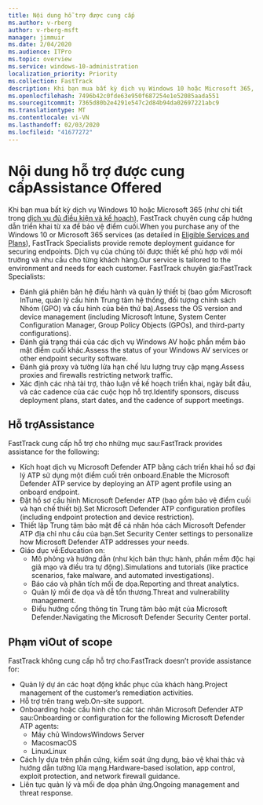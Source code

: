 ```yaml
---
title: Nội dung hỗ trợ được cung cấp
ms.author: v-rberg
author: v-rberg-msft
manager: jimmuir
ms.date: 2/04/2020
ms.audience: ITPro
ms.topic: overview
ms.service: windows-10-administration
localization_priority: Priority
ms.collection: FastTrack
description: Khi bạn mua bất kỳ dịch vụ Windows 10 hoặc Microsoft 365, FastTrack chuyên gia cung cấp hướng dẫn triển khai từ xa để bảo vệ điểm cuối. Dịch vụ của chúng tôi được thiết kế phù hợp với môi trường và nhu cầu cho từng khách hàng.
ms.openlocfilehash: 7496b42c0fde63e950f687254e1e52085aada551
ms.sourcegitcommit: 7365d80b2e4291e547c2d84b94da02697221abc9
ms.translationtype: MT
ms.contentlocale: vi-VN
ms.lasthandoff: 02/03/2020
ms.locfileid: "41677272"
---
```

# <a name="assistance-offered"></a><span data-ttu-id="dbf4c-104">Nội dung hỗ trợ được cung cấp</span><span class="sxs-lookup"><span data-stu-id="dbf4c-104">Assistance Offered</span></span>  

<span data-ttu-id="dbf4c-105">Khi bạn mua bất kỳ dịch vụ Windows 10 hoặc Microsoft 365 (như chi tiết trong [dịch vụ đủ điều kiện và kế hoạch](M365-eligible-services-and-plans.md)), FastTrack chuyên cung cấp hướng dẫn triển khai từ xa để bảo vệ điểm cuối.</span><span class="sxs-lookup"><span data-stu-id="dbf4c-105">When you purchase any of the Windows 10 or Microsoft 365 services (as detailed in [Eligible Services and Plans](M365-eligible-services-and-plans.md)), FastTrack Specialists provide remote deployment guidance for securing endpoints.</span></span> <span data-ttu-id="dbf4c-106">Dịch vụ của chúng tôi được thiết kế phù hợp với môi trường và nhu cầu cho từng khách hàng.</span><span class="sxs-lookup"><span data-stu-id="dbf4c-106">Our service is tailored to the environment and needs for each customer.</span></span> <span data-ttu-id="dbf4c-107">FastTrack chuyên gia:</span><span class="sxs-lookup"><span data-stu-id="dbf4c-107">FastTrack Specialists:</span></span>
- <span data-ttu-id="dbf4c-108">Đánh giá phiên bản hệ điều hành và quản lý thiết bị (bao gồm Microsoft InTune, quản lý cấu hình Trung tâm hệ thống, đối tượng chính sách Nhóm (GPO) và cấu hình của bên thứ ba).</span><span class="sxs-lookup"><span data-stu-id="dbf4c-108">Assess the OS version and device management (including Microsoft Intune, System Center Configuration Manager, Group Policy Objects (GPOs), and third-party configurations).</span></span>
- <span data-ttu-id="dbf4c-109">Đánh giá trạng thái của các dịch vụ Windows AV hoặc phần mềm bảo mật điểm cuối khác.</span><span class="sxs-lookup"><span data-stu-id="dbf4c-109">Assess the status of your Windows AV services or other endpoint security software.</span></span>
- <span data-ttu-id="dbf4c-110">Đánh giá proxy và tường lửa hạn chế lưu lượng truy cập mạng.</span><span class="sxs-lookup"><span data-stu-id="dbf4c-110">Assess proxies and firewalls restricting network traffic.</span></span>
- <span data-ttu-id="dbf4c-111">Xác định các nhà tài trợ, thảo luận về kế hoạch triển khai, ngày bắt đầu, và các cadence của các cuộc họp hỗ trợ.</span><span class="sxs-lookup"><span data-stu-id="dbf4c-111">Identify sponsors, discuss deployment plans, start dates, and the cadence of support meetings.</span></span>

## <a name="assistance"></a><span data-ttu-id="dbf4c-112">Hỗ trợ</span><span class="sxs-lookup"><span data-stu-id="dbf4c-112">Assistance</span></span>

<span data-ttu-id="dbf4c-113">FastTrack cung cấp hỗ trợ cho những mục sau:</span><span class="sxs-lookup"><span data-stu-id="dbf4c-113">FastTrack provides assistance for the following:</span></span>
- <span data-ttu-id="dbf4c-114">Kích hoạt dịch vụ Microsoft Defender ATP bằng cách triển khai hồ sơ đại lý ATP sử dụng một điểm cuối trên onboard.</span><span class="sxs-lookup"><span data-stu-id="dbf4c-114">Enable the Microsoft Defender ATP service by deploying an ATP agent profile using an onboard endpoint.</span></span>
- <span data-ttu-id="dbf4c-115">Đặt hồ sơ cấu hình Microsoft Defender ATP (bao gồm bảo vệ điểm cuối và hạn chế thiết bị).</span><span class="sxs-lookup"><span data-stu-id="dbf4c-115">Set Microsoft Defender ATP configuration profiles (including endpoint protection and device restriction).</span></span>
- <span data-ttu-id="dbf4c-116">Thiết lập Trung tâm bảo mật để cá nhân hóa cách Microsoft Defender ATP địa chỉ nhu cầu của bạn.</span><span class="sxs-lookup"><span data-stu-id="dbf4c-116">Set Security Center settings to personalize how Microsoft Defender ATP addresses your needs.</span></span>
- <span data-ttu-id="dbf4c-117">Giáo dục về:</span><span class="sxs-lookup"><span data-stu-id="dbf4c-117">Education on:</span></span>
    - <span data-ttu-id="dbf4c-118">Mô phỏng và hướng dẫn (như kịch bản thực hành, phần mềm độc hại giả mạo và điều tra tự động).</span><span class="sxs-lookup"><span data-stu-id="dbf4c-118">Simulations and tutorials (like practice scenarios, fake malware, and automated investigations).</span></span>
    - <span data-ttu-id="dbf4c-119">Báo cáo và phân tích mối đe dọa.</span><span class="sxs-lookup"><span data-stu-id="dbf4c-119">Reporting and threat analytics.</span></span>
    - <span data-ttu-id="dbf4c-120">Quản lý mối đe dọa và dễ tổn thương.</span><span class="sxs-lookup"><span data-stu-id="dbf4c-120">Threat and vulnerability management.</span></span>
    - <span data-ttu-id="dbf4c-121">Điều hướng cổng thông tin Trung tâm bảo mật của Microsoft Defender.</span><span class="sxs-lookup"><span data-stu-id="dbf4c-121">Navigating the Microsoft Defender Security Center portal.</span></span>

## <a name="out-of-scope"></a><span data-ttu-id="dbf4c-122">Phạm vi</span><span class="sxs-lookup"><span data-stu-id="dbf4c-122">Out of scope</span></span>

<span data-ttu-id="dbf4c-123">FastTrack không cung cấp hỗ trợ cho:</span><span class="sxs-lookup"><span data-stu-id="dbf4c-123">FastTrack doesn’t provide assistance for:</span></span>
- <span data-ttu-id="dbf4c-124">Quản lý dự án các hoạt động khắc phục của khách hàng.</span><span class="sxs-lookup"><span data-stu-id="dbf4c-124">Project management of the customer’s remediation activities.</span></span>
- <span data-ttu-id="dbf4c-125">Hỗ trợ trên trang web.</span><span class="sxs-lookup"><span data-stu-id="dbf4c-125">On-site support.</span></span>
- <span data-ttu-id="dbf4c-126">Onboarding hoặc cấu hình cho các tác nhân Microsoft Defender ATP sau:</span><span class="sxs-lookup"><span data-stu-id="dbf4c-126">Onboarding or configuration for the following Microsoft Defender ATP agents:</span></span>
   - <span data-ttu-id="dbf4c-127">Máy chủ Windows</span><span class="sxs-lookup"><span data-stu-id="dbf4c-127">Windows Server</span></span>
   - <span data-ttu-id="dbf4c-128">Macos</span><span class="sxs-lookup"><span data-stu-id="dbf4c-128">macOS</span></span>
   - <span data-ttu-id="dbf4c-129">Linux</span><span class="sxs-lookup"><span data-stu-id="dbf4c-129">Linux</span></span>
- <span data-ttu-id="dbf4c-130">Cách ly dựa trên phần cứng, kiểm soát ứng dụng, bảo vệ khai thác và hướng dẫn tường lửa mạng.</span><span class="sxs-lookup"><span data-stu-id="dbf4c-130">Hardware-based isolation, app control, exploit protection, and network firewall guidance.</span></span>
- <span data-ttu-id="dbf4c-131">Liên tục quản lý và mối đe dọa phản ứng.</span><span class="sxs-lookup"><span data-stu-id="dbf4c-131">Ongoing management and threat response.</span></span>

